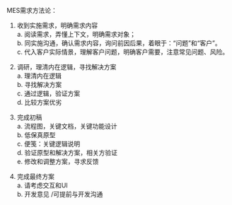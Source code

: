 MES需求方法论：

1. 收到实施需求，明确需求内容  
    a. 阅读需求，弄懂上下文，明确需求对象；  
    b. 同实施沟通，确认需求内容，询问前因后果，着眼于：“问题”和“客户”。  
    c. 代入客户实际情景，理解客户问题，明确客户需要，注意常见问题、风险。
    
2. 调研，理清内在逻辑，寻找解决方案  
    a. 理清内在逻辑  
    b. 寻找解决方案  
    c. 通过逻辑，验证方案  
    d. 比较方案优劣
    
3. 完成初稿  
    a. 流程图，关键文档，关键功能设计  
    b. 低保真原型  
    c. 便笺：关键逻辑说明  
    d. 验证原型和解决方案，相关方验证  
    e. 修改和调整方案，寻求反馈
    
4. 完成最终方案  
    a. 请考虑交互和UI  
    b. 开发意见 /可提前与开发沟通